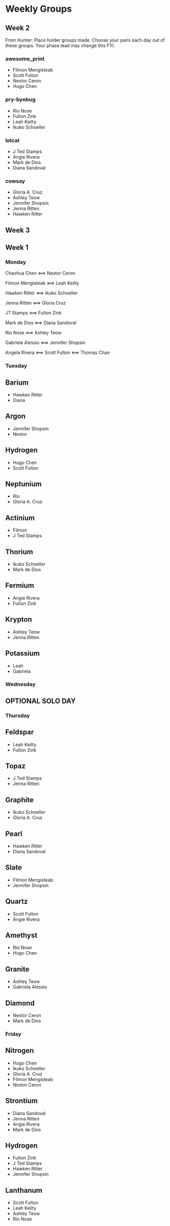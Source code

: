 # Weekly Groups

## Week 2

From Hunter: Place holder groups made. Choose your pairs each day out of these groups. Your phase lead may change this FYI.

### awesome_print
  * Filmon Mengisteab
  * Scott Fulton
  * Nestor Ceron
  * Hugo Chen
  
### pry-byebug
  * Rio Nose
  * Fulton Zink
  * Leah Keilty
  * Ikuko Schoeller
  
### lolcat
  * J Ted Stamps
  * Angie Rivera
  * Mark de Dios
  * Diana Sandoval
  
### cowsay
  * Gloria A. Cruz
  * Ashley Teow
  * Jennifer Shopsin
  * Jenna Ritten
  * Hawken Ritter
  

## Week 3


## Week 1

### Monday

Chaohua Chen <==> Nestor Ceron

Filmon Mengisteab <==> Leah Keilty

Hawken Ritter <==> Ikuko Schoeller

Jenna Ritten <==> Gloria Cruz

JT Stamps <==> Fulton Zink

Mark de Dios <==> Diana Sandoval

Rio Nose <==> Ashley Teow

Gabriela Alessio <==> Jennifer Shopsin

Angela Rivera <==> Scott Fulton <==> Thomas Chao

### Tuesday

 ## Barium
  * Hawken Ritter
  * Diana
  
  ## Argon
  * Jennifer Shopsin
  * Nestor
  
  ## Hydrogen
  * Hugo Chen
  * Scott Fulton
  
  ## Neptunium
  * Rio
  * Gloria A. Cruz
  
  ## Actinium
  * Filmon
  * J Ted Stamps
  
  ## Thorium
  * Ikuko Schoeller
  * Mark de Dios
  
  ## Fermium
  * Angie Rivera
  * Fulton Zink
  
  ## Krypton
  * Ashley Teow
  * Jenna Ritten
  
  ## Potassium
  * Leah
  * Gabriela
  
  
### Wednesday
## OPTIONAL SOLO DAY

### Thursday

## Feldspar
* Leah Keilty
* Fulton Zink

## Topaz
* J Ted Stamps
* Jenna Ritten

## Graphite
* Ikuko Schoeller
* Gloria A. Cruz

## Pearl
* Hawken Ritter
* Diana Sandoval

## Slate
* Filmon Mengisteab
* Jennifer Shopsin

## Quartz
* Scott Fulton
* Angie Rivera

## Amethyst
* Rio Nose
* Hugo Chen

## Granite
* Ashley Teow
* Gabriela Alessio

## Diamond
* Nestor Ceron
* Mark de Dios

### Friday

## Nitrogen
 * Hugo Chen
 * Ikuko Schoeller
 * Gloria A. Cruz
 * Filmon Mengisteab
 * Nestor Ceron

 ## Strontium
 * Diana Sandoval
 * Jenna Ritten
 * Angie Rivera
 * Mark de Dios

 ## Hydrogen
 * Fulton Zink
 * J Ted Stamps
 * Hawken Ritter
 * Jennifer Shopsin

 ## Lanthanum
 * Scott Fulton
 * Leah Keilty
 * Ashley Teow
 * Rio Nose
